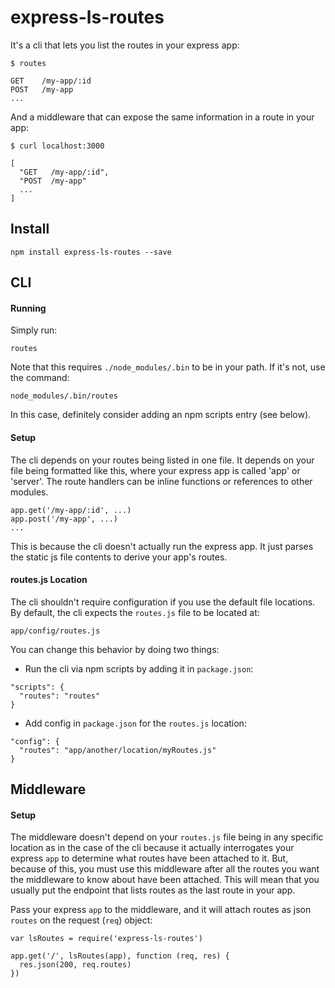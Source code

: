 express-ls-routes
=================

It's a cli that lets you list the routes in your express app:

```
$ routes

GET    /my-app/:id
POST   /my-app
...
```

And a middleware that can expose the same information in a route in your app:

```
$ curl localhost:3000

[
  "GET   /my-app/:id",
  "POST  /my-app"
  ...
]

```

## Install

```
npm install express-ls-routes --save
```

## CLI

#### Running

Simply run:

```
routes
```

Note that this requires `./node_modules/.bin` to be in your path.  If it's not, use the command:

```
node_modules/.bin/routes
```

In this case, definitely consider adding an npm scripts entry (see below).

#### Setup

The cli depends on your routes being listed in one file.  It depends on your file being formatted like this, where your express app is called 'app' or 'server'.  The route handlers can be inline functions or references to other modules.

```
app.get('/my-app/:id', ...)
app.post('/my-app', ...)
...

```

This is because the cli doesn't actually run the express app.  It just parses the static js file contents to derive your app's routes.

#### routes.js Location

The cli shouldn't require configuration if you use the default file locations.  By default, the cli expects the `routes.js` file to be located at:

```
app/config/routes.js
```
You can change this behavior by doing two things:

- Run the cli via npm scripts by adding it in `package.json`:

```
"scripts": {
  "routes": "routes"
}
```

- Add config in `package.json` for the `routes.js` location:

```
"config": {
  "routes": "app/another/location/myRoutes.js"
}
```

## Middleware

#### Setup

The middleware doesn't depend on your `routes.js` file being in any specific location as in the case of the cli because it actually interrogates your express `app` to determine what routes have been attached to it.  But, because of this, you must use this middleware after all the routes you want the middleware to know about have been attached.  This will mean that you usually put the endpoint that lists routes as the last route in your app.

Pass your express `app` to the middleware, and it will attach routes as json `routes` on the request (`req`) object:

```
var lsRoutes = require('express-ls-routes')

app.get('/', lsRoutes(app), function (req, res) {
  res.json(200, req.routes)
})
```

